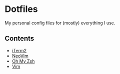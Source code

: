 # Dotfiles
My personal config files for (mostly) everything I use.

## Contents
- [iTerm2](com.googlecode.iterm2.plist)
- [NeoVim](init.vim)
- [Oh My Zsh](.zshrc)
- [Vim](.vimrc)
